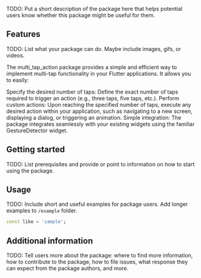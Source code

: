 <!--
This README describes the package. If you publish this package to pub.dev,
this README's contents appear on the landing page for your package.

For information about how to write a good package README, see the guide for
[writing package pages](https://dart.dev/guides/libraries/writing-package-pages).

For general information about developing packages, see the Dart guide for
[creating packages](https://dart.dev/guides/libraries/create-library-packages)
and the Flutter guide for
[developing packages and plugins](https://flutter.dev/developing-packages).
-->

TODO: Put a short description of the package here that helps potential users
know whether this package might be useful for them.

## Features

TODO: List what your package can do. Maybe include images, gifs, or videos.

The multi_tap_action package provides a simple and efficient way to implement multi-tap functionality in your Flutter applications. It allows you to easily:

Specify the desired number of taps: Define the exact number of taps required to trigger an action (e.g., three taps, five taps, etc.).
Perform custom actions: Upon reaching the specified number of taps, execute any desired action within your application, such as navigating to a new screen, displaying a dialog, or triggering an animation.
Simple integration: The package integrates seamlessly with your existing widgets using the familiar GestureDetector widget.

## Getting started

TODO: List prerequisites and provide or point to information on how to
start using the package.

## Usage

TODO: Include short and useful examples for package users. Add longer examples
to `/example` folder.

```dart
const like = 'sample';
```

## Additional information

TODO: Tell users more about the package: where to find more information, how to
contribute to the package, how to file issues, what response they can expect
from the package authors, and more.
